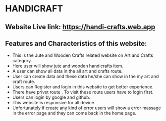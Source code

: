 # HANDICRAFT

##  Website Live link: <https://handi-crafts.web.app>


## Features and Characteristics of this website:

- This is the Jute and Wooden Crafts related website on Art and Crafts category.
- Here user will show jute and wooden handicrafts item.
- A user can show all data in the all art and crafts route. 
- User can create data and these data he/she can show in the my art and craft route.
- Users can Register and login in this website to get better experience.
- There have privet route . To visit these route users have to login first.
- Users can login by google and github.
- This website is responsive for all device.
- Unfortunately if create any kind of error users will show a error massage in the error page    and they can come back in the home page.







